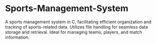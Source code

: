 # Sports-Management-System

A sports management system in C, facilitating efficient organization and tracking of sports-related data. Utilizes file handling for seamless data storage and retrieval. Ideal for managing teams, players, and match information.
